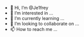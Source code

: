 - 👋 Hi, I’m @Je1frey
- 👀 I’m interested in ...
- 🌱 I’m currently learning ...
- 💞️ I’m looking to collaborate on ...
- 📫 How to reach me ...

<!---
Je1frey/Je1frey is a ✨ special ✨ repository because its `README.md` (this file) appears on your GitHub profile.
You can click the Preview link to take a look at your changes.
--->
